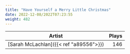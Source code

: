 ```yaml
---
title: "Have Yourself a Merry Little Christmas"
date: 2022-12-08/2022T07:23:55
weight: 482
---
```




 Artist | Plays 
----- | -----:
[Sarah McLachlan]({{< ref "a89556">}}) | 146
